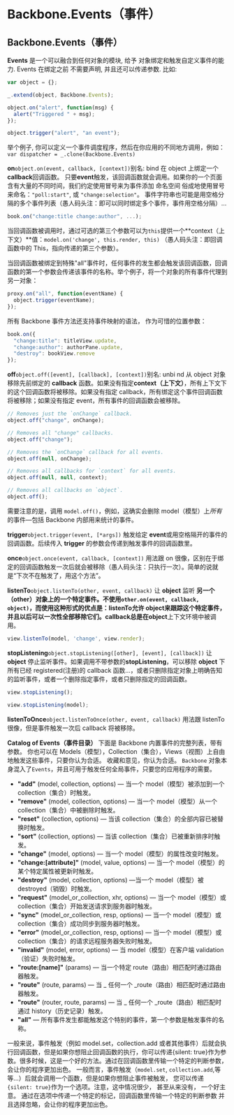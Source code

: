# Backbone.Events（事件）

## Backbone.Events（事件）

**Events** 是一个可以融合到任何对象的模块, 给予 对象绑定和触发自定义事件的能力. Events 在绑定之前 不需要声明, 并且还可以传递参数. 比如:

```js
var object = {};

_.extend(object, Backbone.Events);

object.on("alert", function(msg) {
  alert("Triggered " + msg);
});

object.trigger("alert", "an event"); 
```

举个例子, 你可以定义一个事件调度程序，然后在你应用的不同地方调用，例如： `var dispatcher = _.clone(Backbone.Events)`

**on**`object.on(event, callback, [context])`别名: bind 在 object 上绑定一个**callback**回调函数。 只要**event**触发，该回调函数就会调用。如果你的一个页面含有大量的不同时间，我们约定使用冒号来为事件添加 命名空间 俗成地使用冒号来命名：`"poll:start"`, 或 `"change:selection"`。 事件字符串也可能是用空格分隔的多个事件列表（愚人码头注：即可以同时绑定多个事件，事件用空格分隔）...

```js
book.on("change:title change:author", ...); 
```

当回调函数被调用时，通过可选的第三个参数可以为`this`提供一个**context（上下文）**值：`model.on('change', this.render, this)` （愚人码头注：即回调函数中的 This，指向传递的第三个参数）。

当回调函数被绑定到特殊"all"事件时，任何事件的发生都会触发该回调函数，回调函数的第一个参数会传递该事件的名称。举个例子，将一个对象的所有事件代理到另一对象：

```js
proxy.on("all", function(eventName) {
  object.trigger(eventName);
}); 
```

所有 Backbone 事件方法还支持事件映射的语法， 作为可惜的位置参数：

```js
book.on({
  "change:title": titleView.update,
  "change:author": authorPane.update,
  "destroy": bookView.remove
}); 
```

**off**`object.off([event], [callback], [context])`别名: unbi nd 从 object 对象移除先前绑定的 **callback** 函数。如果没有指定**context（上下文）**，所有上下文下的这个回调函数将被移除。如果没有指定 callback，所有绑定这个事件回调函数将被移除；如果没有指定 event，所有事件的回调函数会被移除。

```js
// Removes just the `onChange` callback.
object.off("change", onChange);

// Removes all "change" callbacks.
object.off("change");

// Removes the `onChange` callback for all events.
object.off(null, onChange);

// Removes all callbacks for `context` for all events.
object.off(null, null, context);

// Removes all callbacks on `object`.
object.off(); 
```

需要注意的是，调用 `model.off()`，例如，这确实会删除 model（模型）上*所有*的事件—包括 Backbone 内部用来统计的事件。

**trigger**`object.trigger(event, [*args])` 触发给定 **event**或用空格隔开的事件的回调函数。后续传入 **trigger** 的参数会传递到触发事件的回调函数里。

**once**`object.once(event, callback, [context])` 用法跟 on 很像，区别在于绑定的回调函数触发一次后就会被移除（愚人码头注：只执行一次）。简单的说就是“下次不在触发了，用这个方法”。

**listenTo**`object.listenTo(other, event, callback)` 让 **object** 监听 **另一个（other）**对象上的一个特定事件。不使用`other.on(event, callback, object)`，而使用这种形式的优点是：**listenTo**允许 **object**来跟踪这个特定事件，并且以后可以一次性全部移除它们。**callback**总是在**object**上下文环境中被调用。

```js
view.listenTo(model, 'change', view.render); 
```

**stopListening**`object.stopListening([other], [event], [callback])` 让 **object** 停止监听事件。如果调用不带参数的**stopListening**，可以移除 **object** 下所有已经 registered(注册)的 callback 函数...，或者只删除指定对象上明确告知的监听事件，或者一个删除指定事件，或者只删除指定的回调函数。

```js
view.stopListening();

view.stopListening(model); 
```

**listenToOnce**`object.listenToOnce(other, event, callback)` 用法跟 listenTo 很像，但是事件触发一次后 callback 将被移除。

**Catalog of Events（事件目录）** 下面是 Backbone 内置事件的完整列表，带有参数。 你也可以在 Models（模型），Collection（集合），Views（视图）上自由地触发这些事件，只要你认为合适。 收藏和意见，你认为合适。 `Backbone` 对象本身混入了`Events`，并且可用于触发任何全局事件，只要您的应用程序的需要。

*   **"add"** (model, collection, options) — 当一个 model（模型）被添加到一个 collection（集合）时触发。
*   **"remove"** (model, collection, options) — 当一个 model（模型）从一个 collection（集合）中被删除时触发。
*   **"reset"** (collection, options) — 当该 collection（集合）的全部内容已被替换时触发。
*   **"sort"** (collection, options) — 当该 collection（集合）已被重新排序时触发。
*   **"change"** (model, options) — 当一个 model（模型）的属性改变时触发。
*   **"change:[attribute]"** (model, value, options) — 当一个 model（模型）的某个特定属性被更新时触发。
*   **"destroy"** (model, collection, options) —当一个 model（模型）被 destroyed（销毁）时触发。
*   **"request"** (model_or_collection, xhr, options) — 当一个 model（模型）或 collection（集合）开始发送请求到服务器时触发。
*   **"sync"** (model_or_collection, resp, options) — 当一个 model（模型）或 collection（集合）成功同步到服务器时触发。
*   **"error"** (model_or_collection, resp, options) — 当一个 model（模型）或 collection（集合）的请求远程服务器失败时触发。
*   **"invalid"** (model, error, options) — 当 model（模型）在客户端 validation（验证）失败时触发。
*   **"route:[name]"** (params) — 当一个特定 route（路由）相匹配时通过路由器触发。
*   **"route"** (route, params) — 当 _ 任何一个 _route（路由）相匹配时通过路由器触发。
*   **"route"** (router, route, params) — 当 _ 任何一个 _route（路由）相匹配时通过 history（历史记录）触发。
*   **"all"** — 所有事件发生都能触发这个特别的事件，第一个参数是触发事件的名称。

一般来说，事件触发（例如 model.set，collection.add 或者其他事件）后就会执行回调函数，但是如果你想阻止回调函数的执行，你可以传递{silent: true}作为参数。很多时候，这是一个好的方法。通过在回调函数里传输一个特定的判断参数，会让你的程序更加出色。 一般而言，事件触发（`model.set`, `collection.add`,等等...）后就会调用一个函数，但是如果你想阻止事件被触发， 您可以传递`{silent: true}`作为一个选项。注意，这中情况很少， 甚至从来没有， 一个好主意。 通过在选项中传递一个特定的标记，回调函数里传输一个特定的判断参数 并且选择忽略，会让你的程序更加出色。